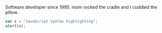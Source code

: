 Software developer since 1995. mom rocked the cradle and I cuddled the pillow.
```javascript
var s = "JavaScript syntax highlighting";
alert(s);
```
